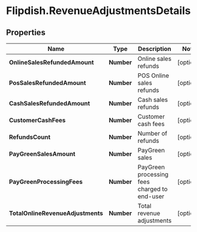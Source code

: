 # Flipdish.RevenueAdjustmentsDetails

## Properties

Name | Type | Description | Notes
------------ | ------------- | ------------- | -------------
**OnlineSalesRefundedAmount** | **Number** | Online sales refunds | [optional] 
**PosSalesRefundedAmount** | **Number** | POS Online sales refunds | [optional] 
**CashSalesRefundedAmount** | **Number** | Cash sales refunds | [optional] 
**CustomerCashFees** | **Number** | Customer cash fees | [optional] 
**RefundsCount** | **Number** | Number of refunds | [optional] 
**PayGreenSalesAmount** | **Number** | PayGreen sales | [optional] 
**PayGreenProcessingFees** | **Number** | PayGreen processing fees charged to end-user | [optional] 
**TotalOnlineRevenueAdjustments** | **Number** | Total revenue adjustments | [optional] 


